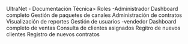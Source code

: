 UltraNet - Documentación Técnica>
Roles
-Administrador
    Dashboard completo 
    Gestión de paquetes de canales
    Administración de contratos
    Visualización de reportes 
    Gestión de usuarios
-vendedor
    Dashboard completo de ventas
    Consulta de clientes asignados
    Regitro de nuevos clientes
    Registro de nuevos contratos






